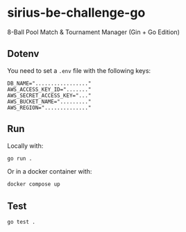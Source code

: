 # sirius-be-challenge-go
8-Ball Pool Match &amp; Tournament Manager (Gin + Go Edition)

## Dotenv
You need to set a `.env` file with the following keys:
```
DB_NAME="................."
AWS_ACCESS_KEY_ID="......."
AWS_SECRET_ACCESS_KEY="..."
AWS_BUCKET_NAME="........."
AWS_REGION=".............."
```

## Run
Locally with:
```sh
go run .
```
Or in a docker container with:
```sh
docker compose up
```

## Test
```sh
go test .
```